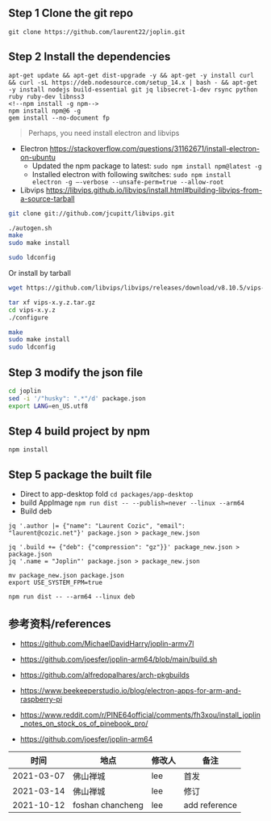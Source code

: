 ## Step 1 Clone the git repo 
`git clone https://github.com/laurent22/joplin.git`

## Step 2 Install the dependencies
```
apt-get update && apt-get dist-upgrade -y && apt-get -y install curl && curl -sL https://deb.nodesource.com/setup_14.x | bash - && apt-get -y install nodejs build-essential git jq libsecret-1-dev rsync python ruby ruby-dev libnss3
<!--npm install -g npm-->
npm install npm@6 -g
gem install --no-document fp
```

> Perhaps, you need install electron and libvips
+ Electron https://stackoverflow.com/questions/31162671/install-electron-on-ubuntu
	 + Updated the npm package to latest:
	`sudo npm install npm@latest -g`
 	+ Installed electron with following switches:
	`sudo npm install electron -g –-verbose --unsafe-perm=true --allow-root`
+ Libvips https://libvips.github.io/libvips/install.html#building-libvips-from-a-source-tarball
```sh
git clone git://github.com/jcupitt/libvips.git

./autogen.sh 
make 
sudo make install

sudo ldconfig
```
Or install by tarball
```sh
wget https://github.com/libvips/libvips/releases/download/v8.10.5/vips-8.10.5.tar.gz

tar xf vips-x.y.z.tar.gz 
cd vips-x.y.z 
./configure

make 
sudo make install 
sudo ldconfig
```

## Step 3 modify the json file
```sh
cd joplin
sed -i '/"husky": ".*"/d' package.json
export LANG=en_US.utf8
```

## Step 4 build project by npm
`npm install`

## Step 5 package the built file
+ Direct to app-desktop fold
`cd packages/app-desktop`
+ build AppImage
`npm run dist -- --publish=never --linux --arm64`
+ Build deb
```
jq '.author |= {"name": "Laurent Cozic", "email": "laurent@cozic.net"}' package.json > package_new.json

jq '.build += {"deb": {"compression": "gz"}}' package_new.json > package.json
jq '.name = "Joplin"' package.json > package_new.json

mv package_new.json package.json
export USE_SYSTEM_FPM=true

npm run dist -- --arm64 --linux deb
```

## 参考资料/references
+ https://github.com/MichaelDavidHarry/joplin-armv7l

+ https://github.com/joesfer/joplin-arm64/blob/main/build.sh

+ https://github.com/alfredopalhares/arch-pkgbuilds


+ https://www.beekeeperstudio.io/blog/electron-apps-for-arm-and-raspberry-pi

+ https://www.reddit.com/r/PINE64official/comments/fh3xou/install_joplin_notes_on_stock_os_of_pinebook_pro/

+ https://github.com/joesfer/joplin-arm64


|时间|地点|修改人|备注
-----|----|-----|----
|2021-03-07|佛山禅城|lee|首发
|2021-03-14|佛山禅城|lee|修订
|2021-10-12|foshan chancheng|lee|add reference


